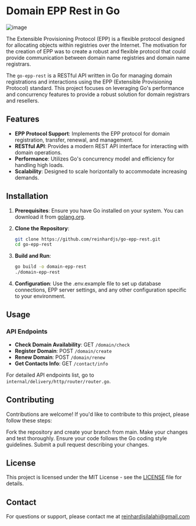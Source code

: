 # Domain EPP Rest in Go

![image](https://github.com/user-attachments/assets/d064b798-2294-4fbe-ae2b-e020ded32260)

The Extensible Provisioning Protocol (EPP) is a flexible protocol designed for allocating objects within registries over the Internet. The motivation for the creation of EPP was to create a robust and flexible protocol that could provide communication between domain name registries and domain name registrars.

The `go-epp-rest` is a RESTful API written in Go for managing domain registrations and interactions using the EPP (Extensible Provisioning Protocol) standard. This project focuses on leveraging Go's performance and concurrency features to provide a robust solution for domain registrars and resellers.

## Features

- **EPP Protocol Support**: Implements the EPP protocol for domain registration, transfer, renewal, and management.
- **RESTful API**: Provides a modern REST API interface for interacting with domain operations.
- **Performance**: Utilizes Go's concurrency model and efficiency for handling high loads.
- **Scalability**: Designed to scale horizontally to accommodate increasing demands.

## Installation

1. **Prerequisites**: Ensure you have Go installed on your system. You can download it from [golang.org](https://golang.org/dl/).

2. **Clone the Repository**:
   ```bash
   git clone https://github.com/reinhardjs/go-epp-rest.git
   cd go-epp-rest
   
3. **Build and Run**:
   ```bash
   go build -o domain-epp-rest
   ./domain-epp-rest
   
4. **Configuration**: Use the .env.example file to set up database connections, EPP server settings, and any other configuration specific to your environment.

## Usage
### API Endpoints
- **Check Domain Availability**: GET `/domain/check`
- **Register Domain**: POST `/domain/create`
- **Renew Domain**: POST `/domain/renew`
- **Get Contacts Info**: GET `/contact/info`

For detailed API endpoints list, go to `internal/delivery/http/router/router.go`.

## Contributing
Contributions are welcome! If you'd like to contribute to this project, please follow these steps:

Fork the repository and create your branch from main.
Make your changes and test thoroughly.
Ensure your code follows the Go coding style guidelines.
Submit a pull request describing your changes.

## License
This project is licensed under the MIT License - see the [LICENSE](https://github.com/reinhardjs/go-epp-rest/blob/main/LICENSE) file for details.

## Contact
For questions or support, please contact me at reinhardjsilalahi@gmail.com
